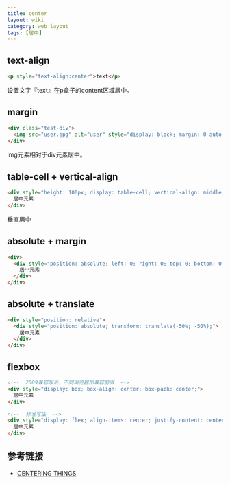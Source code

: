 ```yaml
---
title: center
layout: wiki
category: web layout
tags: [居中]
---
```



## text-align

```html
<p style="text-align:center">text</p>
```

设置文字『text』在p盒子的content区域居中。


## margin

```html
<div class="test-div">
  <img src="user.jpg" alt="user" style="display: block; margin: 0 auto;">
</div>
```

img元素相对于div元素居中。


## table-cell + vertical-align

```html
<div style="height: 100px; display: table-cell; vertical-align: middle;">
  居中元素
</div>
```

垂直居中

## absolute + margin

```html
<div>
  <div style="position: absolute; left: 0; right: 0; top: 0; bottom: 0; margin: auto;">
	居中元素
  </div>
</div>
```


## absolute + translate

```html
<div style="position: relative">
  <div style="position: absolute; transform: translate(-50%; -50%);">
	居中元素
  </div>
</div>
```


## flexbox

```html
<!--  2009兼容写法，不同浏览器加兼容前缀  -->
<div style="display: box; box-align: center; box-pack: center;">
  居中元素
</div>

<!--  标准写法  -->
<div style="display: flex; align-items: center; justify-content: center;">
  居中元素
</div>
```



## 参考链接

* [CENTERING THINGS](https://www.w3.org/Style/Examples/007/center.en.html)
